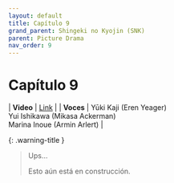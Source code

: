 ```yaml
---
layout: default
title: Capítulo 9
grand_parent: Shingeki no Kyojin (SNK)
parent: Picture Drama
nav_order: 9
---
```


# Capítulo 9

| **Video** | [Link](https://www.youtube.com/watch?v=4hhogy7Ys3c) |
| **Voces** | <span class="d-inline-block text-red-300">Yūki Kaji (Eren Yeager)</span> <br> <span class="d-inline-block text-purple-300">Yui Ishikawa (Mikasa Ackerman)</span> <br> <span class="d-inline-block text-lime">Marina Inoue (Armin Arlert)</span> |

{: .warning-title }
> Ups…
>
> Esto aún está en construcción.